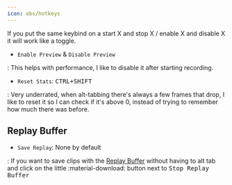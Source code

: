 ```yaml
---
icon: obs/hotkeys
---
```



If you put the same keybind on a start X and stop X / enable X and disable X it will work like a toggle.


* `Enable Preview` & `Disable Preview`

:   This helps with performance, I like to disable it after starting recording.

* `Reset Stats`: <kbd>CTRL+SHIFT</kbd>

:   Very underrated, when alt-tabbing there's always a few frames that drop, I like to reset it so I can check if it's above 0, instead of trying to remember how much there was before. 


## Replay Buffer

* `Save Replay`: None by default

:   If you want to save clips with the [Replay Buffer](./output.md) without having to alt tab and click on the little :material-download: button next to <kbd>Stop Replay Buffer</kbd>
